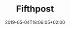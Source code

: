 ---
title: "Fifthpost"
date: 2019-05-04T18:06:05+02:00
draft: true
km: 100 km
ort: Iserlohn
category: [Wohnmobil]
tags: [Wohnmobiltour, CaradoV337]
---